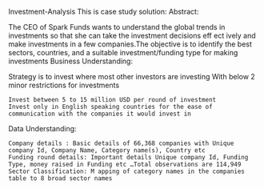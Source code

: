 Investment-Analysis
This is case study solution:
Abstract:

The CEO of Spark Funds wants to understand the global trends in investments so that she can take the investment decisions eff ect ively and make investments in a few companies.The objective is to identify the best sectors, countries, and a suitable investment/funding type for making investments
Business Understanding:

Strategy is to invest where most other investors are investing With below 2 minor restrictions for investments

    Invest between 5 to 15 million USD per round of investment
    Invest only in English speaking countries for the ease of communication with the companies it would invest in

Data Understanding:

    Company details : Basic details of 66,368 companies with Unique company Id, Company Name, Category name(s), Country etc
    Funding round details: Important details Unique company Id, Funding Type, money raised in Funding etc …Total observations are 114,949
    Sector Classification: M apping of category names in the companies table to 8 broad sector names

